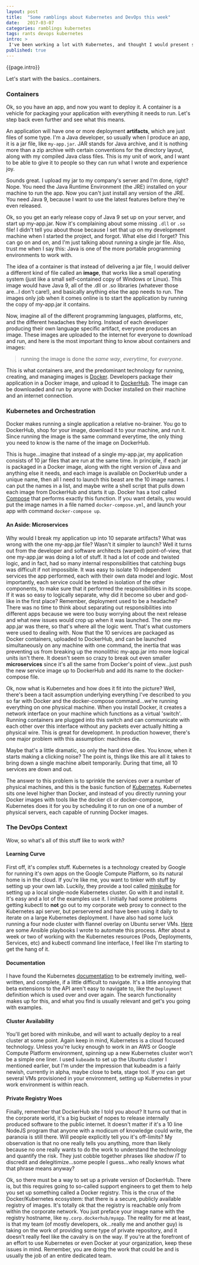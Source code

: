 ```yaml
---
layout: post
title:  "Some ramblings about Kubernetes and DevOps this week"
date:   2017-03-07
categories: ramblings kubernetes
tags: rants devops kubernetes
intro: >
 I've been working a lot with Kubernetes, and thought I would present some random thoughts and some of the things I've discovered about it. Simply put, Kubernetes is a tool for orchestrating and deploying microservices packaged in containers. Instead of presenting technical content or demos, I just want to share my informal thoughts about Kubernetes, DevOps, and the context I'm working in.
published: true
---
```

{{page.intro}}

Let's start with the basics...containers.

### Containers

Ok, so you have an app, and now you want to deploy it. A container is a vehicle for packaging your application with everything it needs to run. Let's step back even further and see what this means.

An application will have one or more deployment **artifacts**, which are just files of some type. I'm a Java developer, so usually when I produce an app, it is a jar file, like ```my-app.jar```. JAR stands for Java archive, and it is nothing more than a zip archive with certain conventions for the directory layout, along with my compiled Java class files. This is my unit of work, and I want to be able to give it to people so they can run what I wrote and experience joy.

Sounds great. I upload my jar to my company's server and I'm done, right? Nope. You need the Java Runtime Environment (the JRE) installed on your machine to run the app. Now you can't just install any version of the JRE. You need Java 9, because I want to use the latest features before they're even released.

Ok, so you get an early release copy of Java 9 set up on your server, and start up my-app.jar. Now it's complaining about some missing ```.dll``` or ```.so``` file! I didn't tell you about those because I set that up on my development machine when I started the project, and forgot. What else did I forget? This can go on and on, and I'm just talking about running a single jar file. Also, trust me when I say this: Java is one of the more portable programming environments to work with.

The idea of a container is that instead of delivering a jar file, I would deliver a different kind of file called an **image**, that works like a small operating system (just like a small self-contained copy of Windows or Linux). This image would have Java 9, all of the .dll or .so libraries (whatever those are...I don't care!), and basically anything else the app needs to run. The images only job when it comes online is to start the application by running the copy of my-app.jar it contains.

Now, imagine all of the different programming languages, platforms, etc, and the different headaches they bring. Instead of each developer producing their own language specific artifact, everyone produces an image. These images are uploaded to the internet for everyone to download and run, and here is the most important thing to know about containers and images:

>  running the image is done the *same way*, *everytime*, for *everyone*.

This is what containers are, and the predominant technology for running, creating, and managing images is [Docker](http://docker.com). Developers package their application in a Docker image, and upload it to [DockerHub](http://hub.docker.com). The image can be downloaded and run by anyone with Docker installed on their machine and an internet connection.

### Kubernetes and Orchestration

Docker makes running a single application a relative no-brainer. You go to DockerHub, shop for your image, download it to your machine, and run it. Since running the image is the same command everytime, the only thing you need to know is the name of the image on DockerHub.

This is huge...imagine that instead of a single my-app.jar, my application consists of 10 jar files that are run at the same time. In principle, if each jar is packaged in a Docker image, along with the right version of Java and anything else it needs, and each image is available on DockerHub under a unique name, then all I need to launch this beast are the 10 image names. I can put the names in a list, and maybe write a shell script that pulls down each image from DockerHub and starts it up. Docker has a tool called [Compose](https://docs.docker.com/compose/) that performs exactly this function. If you want details, you would put the image names in a file named ```docker-compose.yml```, and launch your app with command ```docker-compose up```.

#### An Aside: Microservices

Why would I break my application up into 10 separate artifacts? What was wrong with the one my-app.jar file? Wasn't it simpler to launch? Well it turns out from the developer and software architects (warped) point-of-view, that one my-app.jar was doing a lot of stuff. It had a lot of code and twisted logic, and in fact, had so many internal responsibilities that catching bugs was difficult if not impossible. It was easy to isolate 10 independent services the app performed, each with their own data model and logic. Most importantly, each service could be tested in isolation of the other components, to make sure that it performed the responsibilities in its scope.
If it was so easy to logically separate, why did it become so uber and god-like in the first place? Remember, deployment used to be a headache? There was no time to think about separating out responsibilities into different apps because we were too busy worrying about the next release and what new issues would crop up when it was launched. The one my-app.jar was there, so that's where all the logic went. That's what customers were used to dealing with.
Now that the 10 services are packaged as Docker containers, uploaded to DockerHub, and can be launched simultaneously on any machine with one command, the inertia that was preventing us from breaking up the monolithic my-app.jar into more logical units isn't there. It doesn't seem so crazy to break out even smaller **microservices** since it's all the same from Docker's point of view...just push the new service image up to DockerHub and add its name to the docker-compose file.

Ok, now what is Kubernetes and how does it fit into the picture? Well, there's been a tacit assumption underlying everything I've described to you so far with Docker and the docker-compose command...we're running everything on one physical machine. When you install Docker, it creates a network interface on your machine which functions as a virtual 'switch'. Running containers are plugged into this switch and can communicate with each other over this interface without any packets ever actually hitting a physical wire. This is great for development. In production however, there's one major problem with this assumption: machines die.

Maybe that's a little dramatic, so only the hard drive dies. You know, when it starts making a clicking noise? The point is, things like this are all it takes to bring down a single machine albeit temporarily. During that time, all 10 services are down and out.

The answer to this problem is to sprinkle the services over a number of physical machines, and this is the basic function of [Kubernetes](http://kubernetes.io). Kubernetes sits one level higher than Docker, and instead of you directly running your Docker images with tools like the docker cli or docker-compose, Kubernetes does it for you by scheduling it to run on one of a number of physical servers, each capable of running Docker images.

### The DevOps Context

Wow, so what's all of this stuff like to work with?

#### Learning Curve
First off, it's complex stuff. Kubernetes is a technology created by Google for running it's own apps on the Google Compute Platform, so its natural home is in the cloud. If you're like me, you want to tinker with stuff by setting up your own lab. Luckily, they provide a tool called [minikube](https://github.com/kubernetes/minikube) for setting up a local single-node Kubernetes cluster. Go with it and install it. It's easy and a lot of the examples use it. I initially had some problems getting kubectl to **not** go out to my corporate web proxy to connect to the Kubernetes api server, but perservered and have been using it daily to iterate on a large Kubernetes deployment. I have also had some luck running a four node cluster with flannel overlay on Ubuntu server VMs. [Here](https://github.com/chasefranks/ansible-kube-ubuntu) are some Ansible playbooks I wrote to automate this process. After about a week or two of working with the Kubernetes resources (Pods, Deployments, Services, etc) and kubectl command line interface, I feel like I'm starting to get the hang of it.

#### Documentation
I have found the Kubernetes [documentation](https://kubernetes.io/docs/) to be extremely inviting, well-written, and complete, if a little difficult to navigate. It's a little annoying that beta extensions to the API aren't easy to navigate to, like the ```Deployment``` definition which is used over and over again. The search functionality makes up for this, and what you find is usually relevant and get's you going with examples.

#### Cluster Availability
You'll get bored with minikube, and will want to actually deploy to a real cluster at some point. Again keep in mind, Kubernetes is a cloud focused technology. Unless you're lucky enough to work in an AWS or Google Compute Platform environment, spinning up a new Kubernetes cluster won't be a simple one liner. I used ```kubeadm``` to set up the Ubuntu cluster I mentioned earlier, but I'm under the impression that kubeadm is a fairly newish, currently in alpha, maybe close to beta, stage tool. If you can get several VMs provisioned in your environment, setting up Kubernetes in your work environment is within reach.

#### Private Registry Woes
Finally, remember that DockerHub site I told you about? It turns out that in the corporate world, it's a big bucket of nopes to release internally produced software to the public internet. It doesn't matter if it's a 10 line NodeJS program that anyone with a modicum of knowledge could write, the paranoia is still there. Will people explicitly tell you it's off-limits? My observation is that no one really tells you anything, more than likely because no one really wants to do the work to understand the technology and quantify the risk. They just cobble together phrases like *shadow IT* to discredit and delegitimize...some people I guess...who really knows what that phrase means anyway?

Ok, so there must be a way to set up a private version of DockerHub. There is, but this requires going to so-called support engineers to get them to help you set up something called a Docker registry. This is the crux of the Docker/Kubernetes ecosystem: that there is a secure, publicly available registry of images. It's totally ok that the registry is reachable only from within the corporate network. You just preface your image name with the registry hostname, like ```my.corp.dockerhub/myapp```. The reality for me at least, is that my team (of mostly developers, ok...really me and another guy) is taking on the work of providing some type of private repository, and it doesn't really feel like the cavalry is on the way. If you're at the forefront of an effort to use Kubernetes or even Docker at your organization, keep these issues in mind. Remember, you are doing the work that could be and is usually the job of an entire dedicated team.
